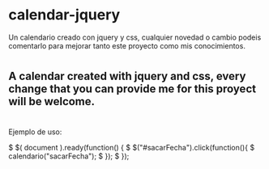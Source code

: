 # calendar-jquery
Un calendario creado con jquery y css, cualquier novedad o cambio podeis comentarlo para mejorar tanto este proyecto como mis conocimientos.
# 
A calendar created with jquery and css, every change that you can provide me for this proyect will be welcome.
----------------------------
# 
Ejemplo de uso:

$ $( document ).ready(function() {
$  $("#sacarFecha").click(function(){
$		calendario("sacarFecha");
$  });
$ });

